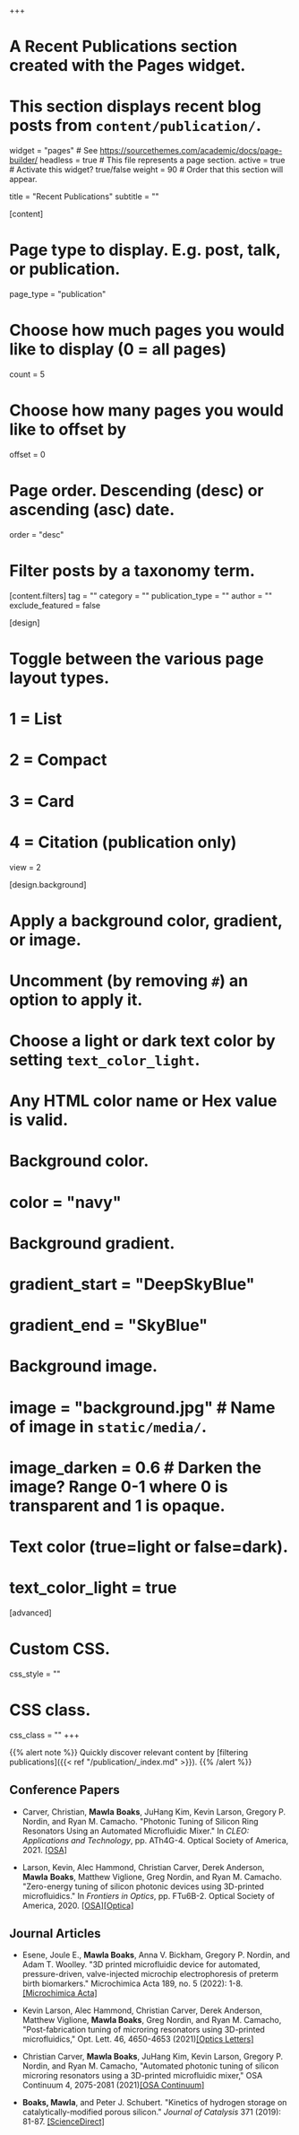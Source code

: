 +++
# A Recent Publications section created with the Pages widget.
# This section displays recent blog posts from `content/publication/`.

widget = "pages"  # See https://sourcethemes.com/academic/docs/page-builder/
headless = true  # This file represents a page section.
active = true  # Activate this widget? true/false
weight = 90  # Order that this section will appear.

title = "Recent Publications"
subtitle = ""

[content]
  # Page type to display. E.g. post, talk, or publication.
  page_type = "publication"
  
  # Choose how much pages you would like to display (0 = all pages)
  count = 5
  
  # Choose how many pages you would like to offset by
  offset = 0

  # Page order. Descending (desc) or ascending (asc) date.
  order = "desc"

  # Filter posts by a taxonomy term.
  [content.filters]
    tag = ""
    category = ""
    publication_type = ""
    author = ""
    exclude_featured = false
  
[design]
  # Toggle between the various page layout types.
  #   1 = List
  #   2 = Compact
  #   3 = Card
  #   4 = Citation (publication only)
  view = 2
  
[design.background]
  # Apply a background color, gradient, or image.
  #   Uncomment (by removing `#`) an option to apply it.
  #   Choose a light or dark text color by setting `text_color_light`.
  #   Any HTML color name or Hex value is valid.
    
  # Background color.
  # color = "navy"
  
  # Background gradient.
  # gradient_start = "DeepSkyBlue"
  # gradient_end = "SkyBlue"
  
  # Background image.
  # image = "background.jpg"  # Name of image in `static/media/`.
  # image_darken = 0.6  # Darken the image? Range 0-1 where 0 is transparent and 1 is opaque.

  # Text color (true=light or false=dark).
  # text_color_light = true  
  
[advanced]
 # Custom CSS. 
 css_style = ""
 
 # CSS class.
 css_class = ""
+++

{{% alert note %}}
Quickly discover relevant content by [filtering publications]({{< ref "/publication/_index.md" >}}).
{{% /alert %}}

## Conference Papers

* Carver, Christian, **Mawla** **Boaks**, JuHang Kim, Kevin Larson, Gregory P. Nordin, and Ryan M. Camacho. "Photonic Tuning of Silicon Ring Resonators Using an Automated Microfluidic Mixer." In _CLEO: Applications and Technology_, pp. ATh4G-4. Optical Society of America, 2021. [[OSA]](https://www.osapublishing.org/abstract.cfm?uri=CLEO_AT-2021-ATh4G.4)

* Larson, Kevin, Alec Hammond, Christian Carver, Derek Anderson, **Mawla** **Boaks**, Matthew Viglione, Greg Nordin, and Ryan M. Camacho. "Zero-energy tuning of silicon photonic devices using 3D-printed microfluidics." In _Frontiers in Optics_, pp. FTu6B-2. Optical Society of America, 2020. [[OSA]](https://www.osapublishing.org/abstract.cfm?uri=FiO-2020-FTu6B.2)[[Optica]](https://opg.optica.org/abstract.cfm?uri=fio-2020-FTu6B.2)

## Journal Articles

* Esene, Joule E., **Mawla Boaks**, Anna V. Bickham, Gregory P. Nordin, and Adam T. Woolley. "3D printed microfluidic device for automated, pressure-driven, valve-injected microchip electrophoresis of preterm birth biomarkers." Microchimica Acta 189, no. 5 (2022): 1-8.[[Microchimica Acta]](https://link.springer.com/article/10.1007/s00604-022-05303-8)

* Kevin Larson, Alec Hammond, Christian Carver, Derek Anderson, Matthew Viglione, **Mawla Boaks**, Greg Nordin, and Ryan M. Camacho, "Post-fabrication tuning of microring resonators using 3D-printed microfluidics," Opt. Lett. 46, 4650-4653 (2021)[[Optics Letters]](https://www.osapublishing.org/ol/fulltext.cfm?uri=ol-46-18-4650&id=458684)

* Christian Carver, **Mawla Boaks**, JuHang Kim, Kevin Larson, Gregory P. Nordin, and Ryan M. Camacho, "Automated photonic tuning of silicon microring resonators using a 3D-printed microfluidic mixer," OSA Continuum 4, 2075-2081 (2021)[[OSA Continuum]](https://www.osapublishing.org/osac/fulltext.cfm?uri=osac-4-7-2075)

* __Boaks, Mawla__, and Peter J. Schubert. "Kinetics of hydrogen storage on catalytically-modified porous silicon." _Journal of Catalysis_ 371 (2019): 81-87. [[ScienceDirect]](https://www.sciencedirect.com/science/article/pii/S0021951719300351)
